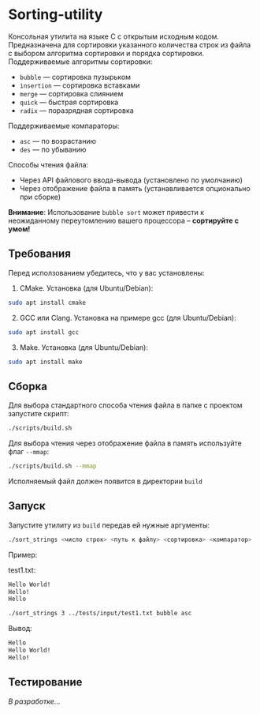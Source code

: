 # Sorting-utility

Консольная утилита на языке C с открытым исходным кодом. Предназначена для сортировки указанного количества строк из файла с выбором алгоритма сортировки и порядка сортировки.
Поддерживаемые алгоритмы сортировки:
- `bubble` — сортировка пузырьком
- `insertion` — сортировка вставками
- `merge` — сортировка слиянием
- `quick` — быстрая сортировка
- `radix` — поразрядная сортировка

Поддерживаемые компараторы:
- `asc` — по возрастанию 
- `des` — по убыванию

Способы чтения файла:
- Через API файлового ввода-вывода (установлено по умолчанию)
- Через отображение файла в память (устанавливается опционально при сборке)

**Внимание**: Использование `bubble sort` может привести к неожиданному переутомлению вашего процессора – **сортируйте с умом!**

## Требования

Перед исползованием убедитесь, что у вас установлены:
1. CMake. Установка (для Ubuntu/Debian):

```sh
sudo apt install cmake
```

2. GCC или Clang. Установка на примере gcc (для Ubuntu/Debian):

```sh
sudo apt install gcc
```

3. Make. Установка (для Ubuntu/Debian):

```sh
sudo apt install make
```

## Сборка

Для выбора стандартного способа чтения файла в папке с проектом запустите скрипт:

```sh
./scripts/build.sh
```

Для выбора чтения через отображение файла в память используйте флаг `--mmap`:

```sh
./scripts/build.sh --mmap
```

Исполняемый файл должен появится в директории `build`

## Запуск

Запустите утилиту из `build` передав ей нужные аргументы:

```sh
./sort_strings <число строк> <путь к файлу> <сортировка> <компаратор>
```

Пример:

test1.txt:

```sh
Hello World!
Hello!
Hello
```

```sh
./sort_strings 3 ../tests/input/test1.txt bubble asc
```

Вывод:

```sh
Hello
Hello World!
Hello!
```

## Тестирование

*В разработке...*
